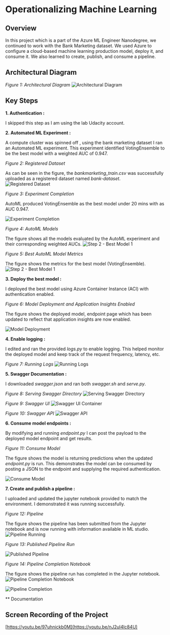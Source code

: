# Operationalizing Machine Learning

## Overview
In this project which is a part of the Azure ML Engineer Nanodegree, we continued to work with the Bank Marketing dataset.
We used Azure to configure a cloud-based machine learning production model, deploy it, and consume it. We also learned 
to create, publish, and consume a pipeline.

## Architectural Diagram
*Figure 1: Architectural Diagram*
![Architectural Diagram](Screenshots/Architecture.png)

## Key Steps
**1. Authentication :** 

I skipped this step as I am using the lab Udacity account.

**2. Automated ML Experiment :** 

A compute cluster was spinned off , using the bank marketing dataset
I ran an Automated ML experiment. This experiment identified VotingEnsemble to be the best 
model with a weighted AUC of 0.947. 

*Figure 2: Registered Dataset*

As can be seen in the figure, the *bankmarketing_train.csv* was successfully uploaded as a registered dataset named 
*bank-dataset*.
![Registered Dataset](Screenshots/Fig1.png)

*Figure 3: Experiment Completion*

AutoML produced VotingEnsemble as the best model under 20 mins with as AUC 0.947.

![Experiment Completion](Screenshots/Fig2.png)

*Figure 4: AutoML Models*

The figure shows all the models evaluated by the AutoML experiment and their corresponding weighted AUCs.
![Step 2 - Best Model 1](Screenshots/Fig3.png)

*Figure 5: Best AutoML Model Metrics*

The figure shows the metrics for the best model (VotingEnsemble). 
![Step 2 - Best Model 1](Screenshots/Fig4.png)

**3. Deploy the best model :** 

I deployed the best model using Azure Container Instance (ACI) with authentication enabled. 

*Figure 6: Model Deployment and Application Insights Enabled*

The figure shows the deployed model, endpoint page which has been updated to reflect that application insights are now enabled.

![Model Deployment](Screenshots/Fig5.png)

**4. Enable logging :**

I edited and ran the provided *logs.py* to enable logging. This helped monitor the deployed model and keep track of the
request frequency, latency, etc.

*Figure 7: Running Logs*
![Running Logs](Screenshots/Fig6.png)


**5. Swagger Documentation :**

I downloaded *swagger.json* and ran both *swagger.sh* and *serve.py*. 

*Figure 8: Serving Swagger Directory*
![Serving Swagger Directory](Screenshots/Fig7.png)

*Figure 9: Swagger UI*
![Swagger UI Container](Screenshots/Fig8.png)

*Figure 10: Swagger API*
![Swagger API](Screenshots/Fig14.png)

**6. Consume model endpoints :**

By modifying and running *endpoint.py* I can post the payload to the deployed model endpoint and get results.

*Figure 11: Consume Model*

The figure shows the model is returning predictions when the updated *endpoint.py* is run. This demonstrates the model can be 
consumed by posting a JSON to the endpoint and supplying the required authentication.

![Consume Model](Screenshots/Fig9.png)

**7. Create and publish a pipeline :** 

I uploaded and updated the jupyter notebook provided to match the environment. I 
demonstrated it was running successfully.

*Figure 12: Pipeline*

The figure shows the pipeline has been submitted from the Jupyter notebook and is now running with information available in ML studio. 
![Pipeline Running](Screenshots/Fig10.png)

*Figure 13: Published Pipeline Run*

![Published Pipeline](Screenshots/Fig13.png)

*Figure 14: Pipeline Completion Notebook*

The figure shows the pipeline run has completed in the Jupyter notebook.
![Pipeline Completion Notebook](Screenshots/Fig11.png)

![Pipeline Completion](Screenshots/Fig12.png)

** Documentation

## Screen Recording of the Project
[https://youtu.be/97uhnickb0M](https://youtu.be/nJ2ul4lc84U)


